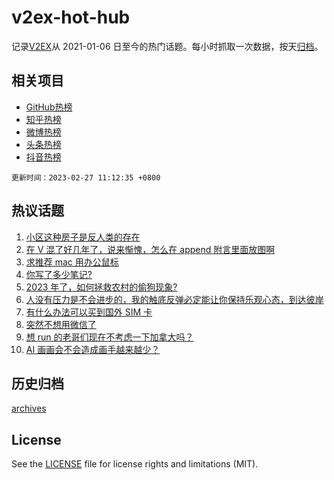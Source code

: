 # v2ex-hot-hub

 记录[V2EX](https://www.v2ex.com/)从 2021-01-06 日至今的热门话题。每小时抓取一次数据，按天[归档](archives)。
 
 ## 相关项目

- [GitHub热榜](https://github.com/it985/github-hot-hub)
- [知乎热榜](https://github.com/it985/zhihu-hot-hub)
- [微博热榜](https://github.com/it985/weibo-hot-hub)
- [头条热榜](https://github.com/it985/toutiao-hot-hub)
- [抖音热榜](https://github.com/it985/douyin-hot-hub)


 `更新时间：2023-02-27 11:12:35 +0800`

## 热议话题

1. [小区这种房子是反人类的存在](https://www.v2ex.com/t/919288)
1. [在 V 混了好几年了，说来惭愧，怎么在 append 附言里面放图啊](https://www.v2ex.com/t/919387)
1. [求推荐 mac 用办公鼠标](https://www.v2ex.com/t/919302)
1. [你写了多少笔记?](https://www.v2ex.com/t/919258)
1. [2023 年了，如何拯救农村的偷狗现象?](https://www.v2ex.com/t/919241)
1. [人没有压力是不会进步的，我的触底反弹必定能让你保持乐观心态，到达彼岸](https://www.v2ex.com/t/919381)
1. [有什么办法可以买到国外 SIM 卡](https://www.v2ex.com/t/919362)
1. [突然不想用微信了](https://www.v2ex.com/t/919304)
1. [想 run 的老哥们现在不考虑一下加拿大吗？](https://www.v2ex.com/t/919339)
1. [AI 画画会不会造成画手越来越少？](https://www.v2ex.com/t/919285)

## 历史归档

[archives](archives)

## License

See the [LICENSE](LICENSE) file for license rights and limitations (MIT).
